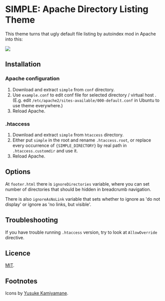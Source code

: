 SIMPLE: Apache Directory Listing Theme
======================================

This theme turns that ugly default file listing by autoindex mod in Apache into this:

![](https://fuchcz.github.io/simple-apache-directory-listing-theme/images/simple-screenshot.jpg)

## Installation ##

### Apache configuration ###

1. Download and extract `simple` from `conf` directory.
2. Use `example.conf` to edit conf file for selected directory / virtual host . (E.g. edit `/etc/apache2/sites-available/000-default.conf` in Ubuntu to use theme everywhere.)
3. Reload Apache.

### .htaccess ###

1. Download and extract `simple` from `htaccess` directory.
2. Either put `simple` in the root and rename `.htaccess.root`, or replace every occurrence of `{SIMPLE_DIRECTORY}` by real path in `.htaccess.customdir` and use it.
3. Reload Apache. 

## Options ##

At `footer.html` there is `ignoreDirectories` variable, where you can set number of directories that should be hidden in breadcrumb navigation.

There is also `ignoreAsNoLink` variable that sets whether to ignore as 'do not display' or ignore as 'no links, but visible'.

## Troubleshooting ##

If you have trouble running `.htaccess` version, try to look at `AllowOverride` directive. 

## Licence ##

[MIT](https://opensource.org/licenses/MIT).

## Footnotes ##

Icons by [Yusuke Kamiyamane](http://p.yusukekamiyamane.com).
